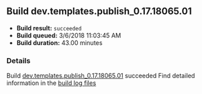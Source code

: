 ## Build dev.templates.publish_0.17.18065.01
- **Build result:** `succeeded`
- **Build queued:** 3/6/2018 11:03:45 AM
- **Build duration:** 43.00 minutes
### Details
Build [dev.templates.publish_0.17.18065.01](https://winappstudio.visualstudio.com/web/build.aspx?pcguid=a4ef43be-68ce-4195-a619-079b4d9834c2&builduri=vstfs%3a%2f%2f%2fBuild%2fBuild%2f25206) succeeded
Find detailed information in the [build log files](https://uwpctdiags.blob.core.windows.net/buildlogs/dev.templates.publish_0.17.18065.01_logs.zip)
